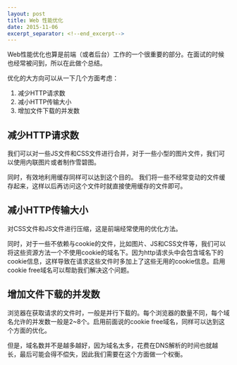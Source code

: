```yaml
---
layout: post
title: Web 性能优化
date: 2015-11-06
excerpt_separator: <!--end_excerpt-->
---
```


Web性能优化也算是前端（或者后台）工作的一个很重要的部分。在面试的时候也经常被问到，所以在此做个总结。

<!--end_excerpt-->

优化的大方向可以从一下几个方面考虑：
1. 减少HTTP请求数
2. 减小HTTP传输大小
3. 增加文件下载的并发数

<!--end_excerpt-->

## 减少HTTP请求数

我们可以对一些JS文件和CSS文件进行合并，对于一些小型的图片文件，我们可以使用内联图片或者制作雪碧图。

同时，有效地利用缓存同样可以达到这个目的。
我们将一些不经常变动的文件缓存起来，这样以后再访问这个文件时就直接使用缓存的文件即可。

## 减小HTTP传输大小

对CSS文件和JS文件进行压缩，这是前端经常使用的优化方法。

同时，对于一些不依赖与cookie的文件，比如图片、JS和CSS文件等，我们可以将这些资源方法一个不使用cookie的域名下。因为http请求头中会包含域名下的cookie信息，这样导致在请求这些文件时多加上了这些无用的cookie信息。启用cookie free域名可以帮助我们解决这个问题。

## 增加文件下载的并发数

浏览器在获取请求的文件时，一般是并行下载的。每个浏览器的数量不同，每个域名允许的并发数一般是2~8个。启用前面说的cookie free域名，同样可以达到这个方面的优化。

但是，域名数并不是越多越好，因为域名太多，花费在DNS解析的时间也就越长，最后可能会得不偿失，因此我们需要在这个方面做一个权衡。
